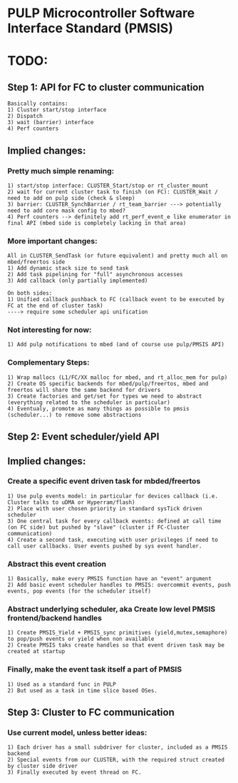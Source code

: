 # PULP Microcontroller Software Interface Standard (PMSIS)

# TODO:
## Step 1: API for FC to cluster communication

    Basically contains:
    1) Cluster start/stop interface
    2) Dispatch
    3) wait (barrier) interface
    4) Perf counters

## Implied changes:

### Pretty much simple renaming:
    1) start/stop interface: CLUSTER_Start/stop or rt_cluster_mount
    2) wait for current cluster task to finish (on FC): CLUSTER_Wait / need to add on pulp side (check & sleep)
    3) barrier: CLUSTER_SynchBarrier / rt_team_barrier ---> potentially need to add core mask config to mbed?
    4) Perf counters --> definitely add rt_perf_event_e like enumerator in final API (mbed side is completely lacking in that area)

### More important changes:
    All in CLUSTER_SendTask (or future equivalent) and pretty much all on mbed/freertos side
    1) Add dynamic stack size to send task
    2) Add task pipelining for "full" asynchronous accesses
    3) Add callback (only partially implemented)
    
    On both sides:
    1) Unified callback pushback to FC (callback event to be executed by FC at the end of cluster task)
    ----> require some scheduler api unification
    
### Not interesting for now:
    1) Add pulp notifications to mbed (and of course use pulp/PMSIS API)

### Complementary Steps:
    1) Wrap mallocs (L1/FC/XX malloc for mbed, and rt_alloc_mem for pulp)
    2) Create OS specific backends for mbed/pulp/freertos, mbed and freertos will share the same backend for drivers
    3) Create factories and get/set for types we need to abstract (everything related to the scheduler in particular)
    4) Eventualy, promote as many things as possible to pmsis (scheduler...) to remove some abstractions

## Step 2: Event scheduler/yield API

## Implied changes:
### Create a specific event driven task for mbded/freertos
    1) Use pulp events model: in particular for devices callback (i.e. Cluster talks to uDMA or Hyperram/flash)
    2) Place with user chosen priority in standard sysTick driven scheduler
    3) One central task for every callback events: defined at call time (on FC side) but pushed by "slave" (cluster if FC-Cluster communication)
    4) Create a second task, executing with user privileges if need to call user callbacks. User events pushed by sys event handler.
### Abstract this event creation
    1) Basically, make every PMSIS function have an "event" argument
    2) Add basic event scheduler handles to PMSIS: overcommit events, push events, pop events (for the scheduler itself)
### Abstract underlying scheduler, aka Create low level PMSIS frontend/backend handles
    1) Create PMSIS_Yield + PMSIS_sync primitives (yield,mutex,semaphore) to pop/push events or yield when non available
    2) Create PMSIS taks create handles so that event driven task may be created at startup
### Finally, make the event task itself a part of PMSIS
    1) Used as a standard func in PULP
    2) But used as a task in time slice based OSes.

## Step 3: Cluster to FC communication
### Use current model, unless better ideas:
    1) Each driver has a small subdriver for cluster, included as a PMSIS backend
    2) Special events from our CLUSTER, with the required struct created by cluster side driver
    3) Finally executed by event thread on FC.
